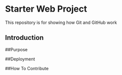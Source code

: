# Starter Web Project

This repository is for showing how Git and GitHub work

## Introduction

##Purpose

##Deployment

##How To Contribute